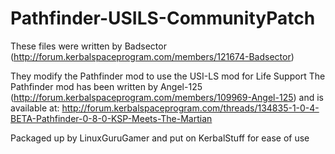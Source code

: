# Pathfinder-USILS-CommunityPatch

These files were written by Badsector
	(http://forum.kerbalspaceprogram.com/members/121674-Badsector)

They modify the Pathfinder mod to use the USI-LS mod for Life Support
The Pathfinder mod has been written by Angel-125
	(http://forum.kerbalspaceprogram.com/members/109969-Angel-125)
and is available at:
	http://forum.kerbalspaceprogram.com/threads/134835-1-0-4-BETA-Pathfinder-0-8-0-KSP-Meets-The-Martian

Packaged up by LinuxGuruGamer and put on KerbalStuff for ease of use

